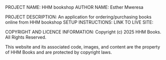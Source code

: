 PROJECT NAME: HHM bookshop
AUTHOR NAME: Esther Mweresa

PROJECT DESCRIPTION: An application for ordering/purchasing books online from HHM bookshop
SETUP INSTRUCTIONS:
LINK TO LIVE SITE:

COPYRIGHT AND LICENCE INFORMATION: Copyright (c) 2025 HHM Books. All Rights Reserved.

This website and its associated code, images, and content are the property of HHM Books and are protected by copyright laws.